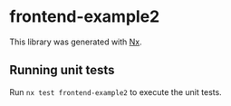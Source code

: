 # frontend-example2

This library was generated with [Nx](https://nx.dev).

## Running unit tests

Run `nx test frontend-example2` to execute the unit tests.
